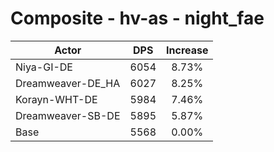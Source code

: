 # Composite - hv-as - night_fae
| Actor | DPS | Increase |
|---|:---:|:---:|
|Niya-GI-DE|6054|8.73%|
|Dreamweaver-DE_HA|6027|8.25%|
|Korayn-WHT-DE|5984|7.46%|
|Dreamweaver-SB-DE|5895|5.87%|
|Base|5568|0.00%|
